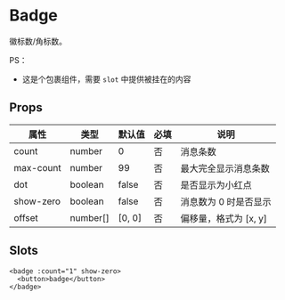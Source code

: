 # Badge

徽标数/角标数。

PS：

- 这是个包裹组件，需要 `slot` 中提供被挂在的内容

## Props

| 属性      | 类型     | 默认值 | 必填 | 说明                  |
| --------- | -------- | ------ | ---- | --------------------- |
| count     | number   | 0      | 否   | 消息条数              |
| max-count | number   | 99     | 否   | 最大完全显示消息条数  |
| dot       | boolean  | false  | 否   | 是否显示为小红点      |
| show-zero | boolean  | false  | 否   | 消息数为 0 时是否显示 |
| offset    | number[] | [0, 0] | 否   | 偏移量，格式为 [x, y] |

## Slots

```
<badge :count="1" show-zero>
  <button>badge</button>
</badge>
```
